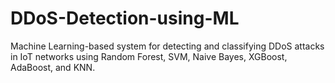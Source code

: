 # DDoS-Detection-using-ML
Machine Learning-based system for detecting and classifying DDoS attacks in IoT networks using Random Forest, SVM, Naive Bayes, XGBoost, AdaBoost, and KNN.
